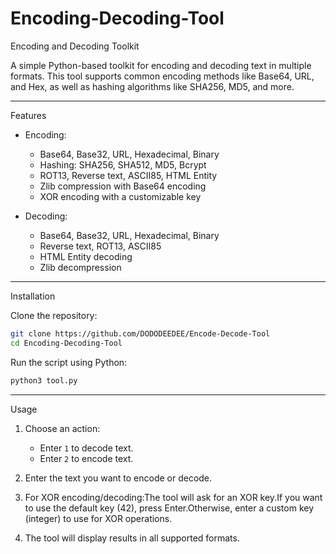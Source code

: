 # Encoding-Decoding-Tool
Encoding and Decoding Toolkit

A simple Python-based toolkit for encoding and decoding text in multiple formats. This tool supports common encoding methods like Base64, URL, and Hex, as well as hashing algorithms like SHA256, MD5, and more.

---

 Features

- Encoding:
  - Base64, Base32, URL, Hexadecimal, Binary
  - Hashing: SHA256, SHA512, MD5, Bcrypt
  - ROT13, Reverse text, ASCII85, HTML Entity
  - Zlib compression with Base64 encoding
  - XOR encoding with a customizable key
  
- Decoding:
  - Base64, Base32, URL, Hexadecimal, Binary
  - Reverse text, ROT13, ASCII85
  - HTML Entity decoding
  - Zlib decompression

---

 Installation

Clone the repository:
   ```bash
   git clone https://github.com/DODODEEDEE/Encode-Decode-Tool
   cd Encoding-Decoding-Tool
   ```
Run the script using Python:
   ```bash
   python3 tool.py
   ```

---

 Usage

1. Choose an action:
   - Enter `1` to decode text.
   - Enter `2` to encode text.
   
2. Enter the text you want to encode or decode.

3. For XOR encoding/decoding:The tool will ask for an XOR key.If you want to use the default key (42), press Enter.Otherwise, enter a custom key (integer) to use for XOR operations.

4. The tool will display results in all supported formats.
